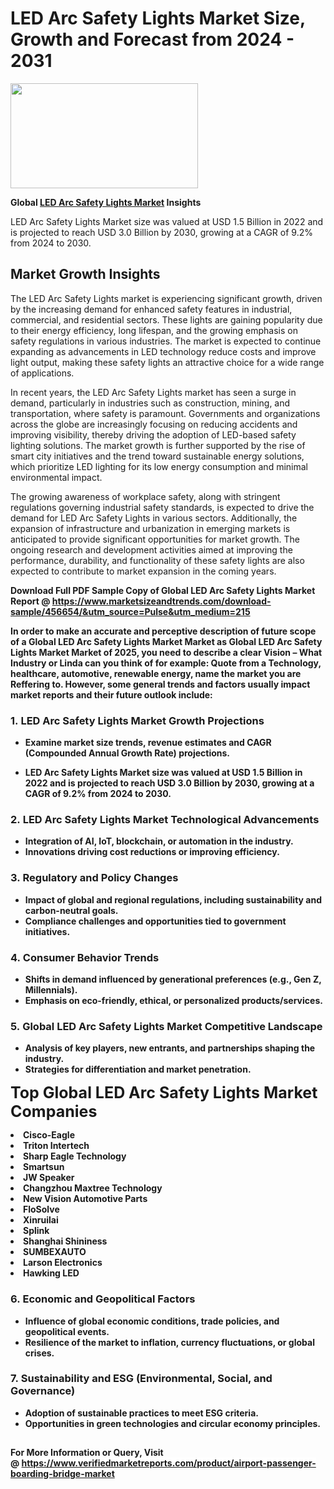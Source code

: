 <H1>LED Arc Safety Lights Market Size, Growth and Forecast from 2024 - 2031</H1><img class="aligncenter size-medium wp-image-584254" src="https://thirdeyenews.in/wp-content/uploads/2024/09/Global-Market-Research-300x168.jpeg" alt="" width="300" height="168" /><p><strong>Global&nbsp;<a href="https://www.marketsizeandtrends.com/download-sample/456654/&amp;utm_source=Pulse&amp;utm_medium=215">LED Arc Safety Lights Market</a> Insights</strong></p><p>LED Arc Safety Lights Market size was valued at USD 1.5 Billion in 2022 and is projected to reach USD 3.0 Billion by 2030, growing at a CAGR of 9.2% from 2024 to 2030.</p><p><h2>Market Growth Insights</h2> <p>The LED Arc Safety Lights market is experiencing significant growth, driven by the increasing demand for enhanced safety features in industrial, commercial, and residential sectors. These lights are gaining popularity due to their energy efficiency, long lifespan, and the growing emphasis on safety regulations in various industries. The market is expected to continue expanding as advancements in LED technology reduce costs and improve light output, making these safety lights an attractive choice for a wide range of applications.</p> <p><strong></strong></p> <p>In recent years, the LED Arc Safety Lights market has seen a surge in demand, particularly in industries such as construction, mining, and transportation, where safety is paramount. Governments and organizations across the globe are increasingly focusing on reducing accidents and improving visibility, thereby driving the adoption of LED-based safety lighting solutions. The market growth is further supported by the rise of smart city initiatives and the trend toward sustainable energy solutions, which prioritize LED lighting for its low energy consumption and minimal environmental impact.</p> <p>The growing awareness of workplace safety, along with stringent regulations governing industrial safety standards, is expected to drive the demand for LED Arc Safety Lights in various sectors. Additionally, the expansion of infrastructure and urbanization in emerging markets is anticipated to provide significant opportunities for market growth. The ongoing research and development activities aimed at improving the performance, durability, and functionality of these safety lights are also expected to contribute to market expansion in the coming years.</p> <p><strong></p><p><span class=""><strong>Download Full PDF Sample Copy of Global LED Arc Safety Lights Market Report</strong> @ <a href="https://www.marketsizeandtrends.com/download-sample/456654/&amp;utm_source=Pulse&amp;utm_medium=215" target="_blank">https://www.marketsizeandtrends.com/download-sample/456654/&amp;utm_source=Pulse&amp;utm_medium=215</a></span></p><p>In order to make an accurate and perceptive description of future scope of a Global&nbsp;LED Arc Safety Lights Market Market as Global&nbsp;LED Arc Safety Lights Market Market of 2025, you need to describe a clear Vision &ndash; What Industry or Linda can you think of for example: Quote from a Technology, healthcare, automotive, renewable energy, name the market you are Reffering to. However, some general trends and factors usually impact market reports and their future outlook include:</p><h3>1.&nbsp;<strong>LED Arc Safety Lights Market Growth Projections</strong></h3><ul><li>Examine market size trends, revenue estimates and CAGR (Compounded Annual Growth Rate) projections.</li><li><p>LED Arc Safety Lights Market size was valued at USD 1.5 Billion in 2022 and is projected to reach USD 3.0 Billion by 2030, growing at a CAGR of 9.2% from 2024 to 2030.</p></li></ul><h3>2.&nbsp;<strong>LED Arc Safety Lights Market Technological Advancements</strong></h3><ul><li>Integration of AI, IoT, blockchain, or automation in the industry.</li><li>Innovations driving cost reductions or improving efficiency.</li></ul><h3>3.&nbsp;<strong>Regulatory and Policy Changes</strong></h3><ul><li>Impact of global and regional regulations, including sustainability and carbon-neutral goals.</li><li>Compliance challenges and opportunities tied to government initiatives.</li></ul><h3>4.&nbsp;<strong>Consumer Behavior Trends</strong></h3><ul><li>Shifts in demand influenced by generational preferences (e.g., Gen Z, Millennials).</li><li>Emphasis on eco-friendly, ethical, or personalized products/services.</li></ul><h3>5.&nbsp;<strong>Global LED Arc Safety Lights Market Competitive Landscape</strong></h3><ul><li>Analysis of key players, new entrants, and partnerships shaping the industry.</li><li>Strategies for differentiation and market penetration.</li></ul><p data-pm-slice="1 1 []"><span style="color: inherit; font-family: inherit; font-size: 25px;">Top Global LED Arc Safety Lights Market Companies</span></p><div class="" data-test-id=""><p><li>Cisco-Eagle</li><li> Triton Intertech</li><li> Sharp Eagle Technology</li><li> Smartsun</li><li> JW Speaker</li><li> Changzhou Maxtree Technology</li><li> New Vision Automotive Parts</li><li> FloSolve</li><li> Xinruilai</li><li> Splink</li><li> Shanghai Shininess</li><li> SUMBEXAUTO</li><li> Larson Electronics</li><li> Hawking LED</li></p></div><h3>6.&nbsp;<strong>Economic and Geopolitical Factors</strong></h3><ul><li>Influence of global economic conditions, trade policies, and geopolitical events.</li><li>Resilience of the market to inflation, currency fluctuations, or global crises.</li></ul><h3>7.&nbsp;<strong>Sustainability and ESG (Environmental, Social, and Governance)</strong></h3><ul><li>Adoption of sustainable practices to meet ESG criteria.</li><li>Opportunities in green technologies and circular economy principles.</li></ul><h2><strong style="font-size: 14px;">For More Information or Query, Visit @&nbsp;</strong><a style="background-color: #ffffff; font-size: 14px;" href="https://www.marketsizeandtrends.com/report/led-arc-safety-lights-market/" target="_blank">https://www.verifiedmarketreports.com/product/airport-passenger-boarding-bridge-market</a></h2>
